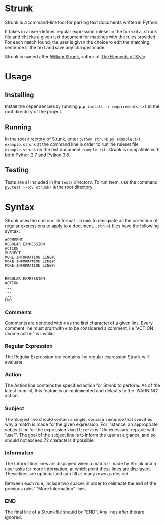 # Strunk

Strunk is a command-line tool for parsing text documents written in Python.

It takes in a user-defined regular expression ruleset in the form of a
.strunk file and checks a given text document for matches with the rules
provided. For each match found, the user is given the choice to edit the
matching sentence in the text and save any changes made.

Strunk is named after [William Strunk](https://en.wikipedia.org/wiki/William_Strunk_Jr.),
author of [The Elements of Style](https://en.wikipedia.org/wiki/The_Elements_of_Style).

# Usage

## Installing
Install the dependencies by running `pip install -r requirements.txt` in the root directory
of the project.

## Running
In the root directory of Strunk, enter `python strunk.py example.txt example.strunk`
at the command line in order to run the ruleset file `example.strunk` on the text document `example.txt`.
Strunk is compatible with both Python 2.7 and Python 3.6.
## Testing
Tests are all included in the `tests` directory. To run them, use the command
`py.test --cov strunk/` in the root directory.

# Syntax

Strunk uses the custom file format `.strunk` to designate as the collection of
regular expressions to apply to a document. `.strunk` files have the following syntax:

```
#COMMENT  
REGULAR EXPRESSION  
ACTION    
SUBJECT  
MORE INFORMATION LINE#1  
MORE INFORMATION LINE#2  
MORE INFORMATION LINE#3  


REGULAR EXPRESSION  
ACTION  
...  
...  
...  
END
```

### Comments
Comments are denoted with `#` as the first character of a given line. Every comment
line must _start_ with `#` to be considered a comment, i.e "ACTION \#some action" is
invalid.

### Regular Expression
The Regular Expression line contains the regular expression Strunk will evaluate.

### Action
The Action line contains the specified action for Strunk to perform. As of the
latest commit, this feature is unimplemented and defaults to the 'WARNING' action.

### Subject
The Subject line should contain a single, concise sentence that specifies why a match
is made for the given expression. For instance, an appropriate subject line for the
expression `\butilise*\b` is "Unnecessary: replace with 'use'". The goal of the subject
line is to inform the user at a glance, and so should not exceed 72 characters if
possible.

### Information
The Information lines are displayed when a match is made by Strunk and a user asks
for more information, at which point these lines are displayed. These lines are
optional and can fill as many rows as desired.

Between each rule, include two spaces in order to delineate the end of the previous
rules' "More Information" lines.

### END
The final line of a Strunk file should be "END". Any lines after this are ignored.
